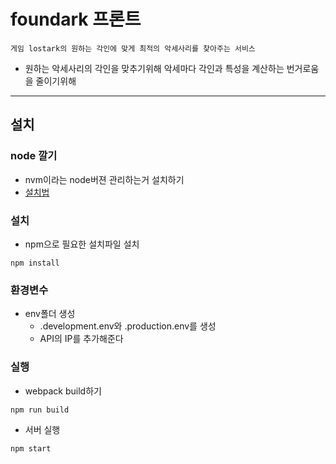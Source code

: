 # foundark 프론트

`게임 lostark의 원하는 각인에 맞게 최적의 악세사리를 찾아주는 서비스`

- 원하는 악세사리의 각인을 맞추기위해 악세마다 각인과 특성을 계산하는 번거로움을 줄이기위해

---

## 설치

### node 깔기
- nvm이라는 node버젼 관리하는거 설치하기
- [설치법](https://deokisys.github.io/%EC%9B%B9/2021/06/11/nodejs%EC%84%A4%EC%B9%98.html)

### 설치
- npm으로 필요한 설치파일 설치
```
npm install
``` 

### 환경변수
- env폴더 생성
  - .development.env와 .production.env를 생성
  - API의 IP를 추가해준다

### 실행
- webpack build하기
```
npm run build
```
- 서버 실행
```
npm start
```